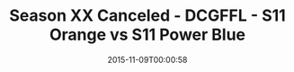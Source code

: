 ---
title: Season XX Canceled - DCGFFL - S11 Orange vs S11 Power Blue
teams-score:
- team: _teams/s11-orange.md
  score: 0
- team: _teams/s11-power-blue.md
  score: 0
mvp: ''
game-ball: ''
sportsperson: ''
season: 11
week: 0
date: '2015-11-09T00:00:58'
pageid: season-11-playoffs-november-8-2015-929-vs-940
---